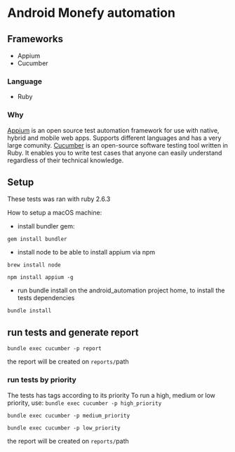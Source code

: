 # Android Monefy automation

## Frameworks
- Appium
- Cucumber
### Language
- Ruby

### Why 
[Appium](https://appium.io) is an open source test automation framework for use with native,  hybrid and mobile web apps. Supports different languages and has a very large comunity.
[Cucumber](https://cucumber.io) is an open-source software testing tool written in Ruby. It enables you to write test cases that anyone can easily understand regardless of their technical knowledge.
## Setup
These tests was ran with ruby 2.6.3

How to setup a macOS machine:


- install bundler gem:

`gem install bundler`

- install node to be able to install appium via npm

`brew install node`

`npm install appium -g`

- run bundle install on the android_automation project home, to install the tests dependencies

`bundle install`

## run tests and generate report
`bundle exec cucumber -p report`

the report will be created on `reports/`path

### run tests by priority
The tests has tags according to its priority
To run a high, medium or low priority, use:
`bundle exec cucumber -p high_priority`

`bundle exec cucumber -p medium_priority`

`bundle exec cucumber -p low_priority`

the report will be created on `reports/`path

